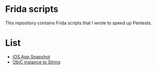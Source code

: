 # Frida scripts

This repository contains Frida scripts that I wrote to speed up Pentests.

# List

- [iOS App Snapshot](/iOSAppSnapshot)
- [ObjC instance to String](/ObjCToString)
